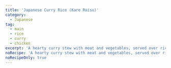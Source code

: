 ```yaml
---
title: 'Japanese Curry Rice (Kare Raisu)'
category:
  - Japanese
tag:
  - main
  - rice
  - curry
  - chicken
excerpt: 'A hearty curry stew with meat and vegetables, served over rice. Ingredients are cooked with curry seasoning and served over steamed rice.'
noRecipe: 'A hearty curry stew with meat and vegetables, served over rice. Ingredients are cooked with curry seasoning and served over steamed rice.'
noRecipeOnly: true
---
```


